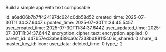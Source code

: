 Build a simple app with text composable

id: a6ad06b7b7ff424197dc624c0db58d52
created_time: 2025-07-30T11:34:37.644Z
updated_time: 2025-07-30T11:34:45.545Z
user_created_time: 2025-07-30T11:34:37.644Z
user_updated_time: 2025-07-30T11:34:37.644Z
encryption_cipher_text: 
encryption_applied: 0
parent_id: d47b57e43abe439ca0c7338bd88115c0
is_shared: 0
share_id: 
master_key_id: 
icon: 
user_data: 
deleted_time: 0
type_: 2